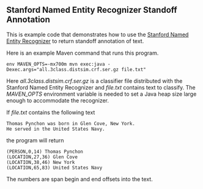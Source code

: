 Stanford Named Entity Recognizer Standoff Annotation
----------------------------------------------------

This is example code that demonstrates how to use the
[Stanford Named Entity Recognizer](http://nlp.stanford.edu/software/CRF-NER.shtml "Stanford NER")
to return standoff annotation of text.

Here is an example Maven command that runs this program.

	env MAVEN_OPTS=-mx700m mvn exec:java -Dexec.args="all.3class.distsim.crf.ser.gz file.txt"

Here _all.3class.distsim.crf.ser.gz_ is a classifier file distributed with the
Stanford Named Entity Recognizer and _file.txt_ contains text to classify.
The *MAVEN_OPTS* environment variable is needed to set a Java heap size large enough to
accommodate the recognizer.

If _file.txt_ contains the following text

	Thomas Pynchon was born in Glen Cove, New York.
	He served in the United States Navy.

the program will return

	(PERSON,0,14) Thomas Pynchon
	(LOCATION,27,36) Glen Cove
	(LOCATION,38,46) New York
	(LOCATION,65,83) United States Navy

The numbers are span begin and end offsets into the text.
